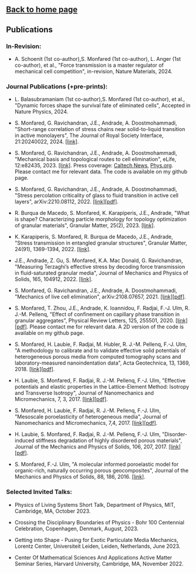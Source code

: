 ## [Back to home page](/index)

## Publications

### In-Revision:

- A. Schoenit (1st co-author),S. Monfared (1st co-author), L. Anger (1st co-author), et al., "Force transmission is a master regulator of mechanical cell competition", in-revision, Nature Materials, 2024.

### Journal Publications (+pre-prints):
- L. Balasubramaniam (1st co-author),S. Monfared (1st co-author), et al., "Dynamic forces shape the survival fate of eliminated cells", Accepted in Nature Physics, 2024.
  
- S. Monfared, G. Ravichandran, J.E., Andrade, A. Doostmohammadi, "Short-range correlation of stress chains near solid-to-liquid transition in active monolayers", The Journal of Royal Society Interface, 21:20240022, 2024. [[link]](https://doi.org/10.1098/rsif.2024.0022).
  
- S. Monfared, G. Ravichandran, J.E., Andrade, A. Doostmohammadi, "Mechanical basis and topological routes to cell elimination", eLife, 12:e82435, 2023. [[link]](https://elifesciences.org/articles/82435). Press coverage: [Caltech News](https://www.caltech.edu/about/news/condensed-matter-physics-inspires-a-new-model-of-cellular-behavior), [Phys.org](https://phys.org/news/2023-04-condensed-physics-cellular-behavior.html). Please contact me for relevant data. The code is available on my github page.  

- S. Monfared, G. Ravichandran, J.E., Andrade, A. Doostmohammadi, "Stress percolation criticality of glass to fluid transition in active cell layers",  	arXiv:2210.08112, 2022. [[link]](https://arxiv.org/abs/2210.08112)[[pdf]](https://arxiv.org/abs/2210.08112).

- R. Burqua de Macedo, S. Monfared, K. Karapiperis, J.E., Andrade, "What is shape?
Characterizing particle morphology for topology optimization of granular materials", Granular Matter, 25(2), 2023. [[link]](https://link.springer.com/article/10.1007/s10035-022-01282-y).

- K. Karapiperis, S. Monfared, R. Burqua de Macedo, J.E., Andrade, "Stress transmission in entangled granular structures", Granular Matter, 24(91), 1369-1394, 2022. [[link]](https://link.springer.com/article/10.1007/s10035-022-01252-4).

- J.E., Andrade, Z. Gu, S. Monfared, K.A. Mac Donald, G. Ravichandran, "Measuring
Terzaghi’s effective stress by decoding force transmission in fluid-saturated granular media", Journal of Mechanics and Physics of Solids, 165, 104912, 2022. [[link]](https://www.sciencedirect.com/science/article/abs/pii/S0022509622001144?via%3Dihub).

- S. Monfared, G. Ravichandran, J.E., Andrade, A. Doostmohammadi, "Mechanics of live cell elimination",  	arXiv:2108.07657, 2021. [[link]](https://arxiv.org/abs/2108.07657)[[pdf]](https://arxiv.org/pdf/2108.07657.pdf).

- S. Monfared, T. Zhou, J.E., Andrade, K. Ioannidou, F. Radjai, F.-J. Ulm, R. J.-M. Pellenq, "Effect of confinement on capillary phase transition in granular aggregates", Physical Review Letters, 125, 255501, 2020. [[link]](https://doi.org/10.1103/PhysRevLett.125.255501)[[pdf]](https://arxiv.org/pdf/2008.04201.pdf). Please contact me for relevant data. A 2D version of the code is available on my github page. 

- S. Monfared, H. Laubie, F. Radjai, M. Hubler, R. J.-M. Pellenq, F.-J. Ulm, "A methodology to calibrate and to validate effective solid potentials of heterogeneous porous media from computed tomography scans and laboratory-measured nanoindentation data", Acta Geotechnica, 13, 1369, 2018. [[link]](https://link.springer.com/article/10.1007/s11440-018-0687-9)[[pdf]](https://hal.archives-ouvertes.fr/hal-01958690/document).

- H. Laubie, S. Monfared, F. Radjai, R. J.-M. Pellenq, F.-J. Ulm, "Effective potentials and elastic properties in the Lattice-Element Method: Isotropy and Transverse Isotropy", Journal of Nanomechanics and Micromechanics, 7, 3, 2017. [[link]](https://ascelibrary.org/doi/full/10.1061/(ASCE)NM.2153-5477.0000125)[[pdf]](https://hal.archives-ouvertes.fr/hal-02095033/document).

- S. Monfared, H. Laubie, F. Radjai, R. J.-M. Pellenq, F.-J. Ulm, "Mesoscale poroelasticity of heterogeneous media", Journal of Nanomechanics and Micromechanics, 7,4, 2017. [[link]](https://ascelibrary.org/doi/full/10.1061/(ASCE)NM.2153-5477.0000136)[[pdf]](https://hal.archives-ouvertes.fr/hal-02095006/document).  

- H. Laubie, S. Monfared, F. Radjai, R. J.-M. Pellenq, F.-J. Ulm, "Disorder-induced stiffness degradation of highly disordered porous materials", Journal of the Mechanics and Physics of Solids, 106, 207, 2017. [[link]](https://www.sciencedirect.com/science/article/pii/S002250961730090X)[[pdf]](https://hal.archives-ouvertes.fr/hal-01720439/document).

- S. Monfared, F.-J. Ulm, "A molecular informed poroelastic model for organic-rich, naturally occurring porous geocomposites", Journal of the Mechanics and Physics of Solids, 88, 186, 2016. [[link]](https://www.sciencedirect.com/science/article/pii/S0022509615303355).

### Selected Invited Talks:

- Physics of Living Systems Short Talk, Department of Physics, MIT, Cambridge, MA, October 2023. 

- Crossing the Disciplinary Boundaries of Physics - Bohr 100 Centennial Celebration, Copenhagen, Denmark, August, 2023.

- Getting into Shape - Pusing for Exotic Particulate Media Mechanics, Lorentz Center, Universiteit Leiden, Leiden, Netherlands, June 2023.

- Center Of Mathematical Sciences And Applications Active Matter Seminar Series, Harvard University, Cambridge, MA, November 2022.




